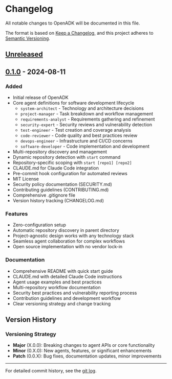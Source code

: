 # Changelog

All notable changes to OpenADK will be documented in this file.

The format is based on [Keep a Changelog](https://keepachangelog.com/en/1.0.0/),
and this project adheres to [Semantic Versioning](https://semver.org/spec/v2.0.0.html).

## [Unreleased]

## [0.1.0] - 2024-08-11

### Added
- Initial release of OpenADK
- Core agent definitions for software development lifecycle
  - `system-architect` - Technology and architecture decisions
  - `project-manager` - Task breakdown and workflow management
  - `requirements-analyst` - Requirements gathering and refinement
  - `security-expert` - Security reviews and vulnerability detection
  - `test-engineer` - Test creation and coverage analysis
  - `code-reviewer` - Code quality and best practices review
  - `devops-engineer` - Infrastructure and CI/CD concerns
  - `software-developer` - Code implementation and development
- Multi-repository discovery and management
- Dynamic repository detection with `start` command
- Repository-specific scoping with `start [repo1] [repo2]`
- CLAUDE.md for Claude Code integration
- Pre-commit hook configuration for automated reviews
- MIT License
- Security policy documentation (SECURITY.md)
- Contributing guidelines (CONTRIBUTING.md)
- Comprehensive .gitignore file
- Version history tracking (CHANGELOG.md)

### Features
- Zero-configuration setup
- Automatic repository discovery in parent directory
- Project-agnostic design works with any technology stack
- Seamless agent collaboration for complex workflows
- Open source implementation with no vendor lock-in

### Documentation
- Comprehensive README with quick start guide
- CLAUDE.md with detailed Claude Code instructions
- Agent usage examples and best practices
- Multi-repository workflow documentation
- Security best practices and vulnerability reporting process
- Contribution guidelines and development workflow
- Clear versioning strategy and change tracking

## Version History

### Versioning Strategy
- **Major** (X.0.0): Breaking changes to agent APIs or core functionality
- **Minor** (0.X.0): New agents, features, or significant enhancements
- **Patch** (0.0.X): Bug fixes, documentation updates, minor improvements

---

For detailed commit history, see the [git log](https://github.com/yourusername/openadk/commits/main).

[Unreleased]: https://github.com/yourusername/openadk/compare/v0.1.0...HEAD
[0.1.0]: https://github.com/yourusername/openadk/releases/tag/v0.1.0